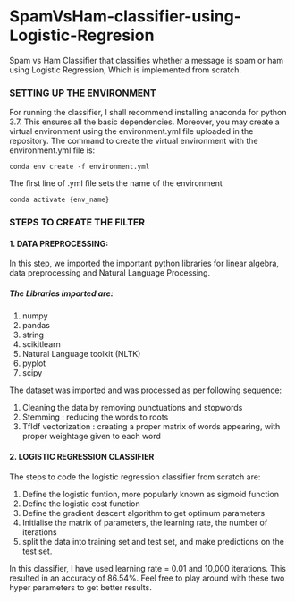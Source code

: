 # SpamVsHam-classifier-using-Logistic-Regresion
Spam vs Ham Classifier that classifies whether a message is spam or ham using Logistic Regression, Which is implemented from scratch.

### SETTING UP THE ENVIRONMENT
For running the classifier, I shall recommend installing anaconda for python 3.7. This ensures all the basic dependencies. Moreover, you may create a virtual environment using the environment.yml file uploaded in the repository. The command to create the virtual environment with the environment.yml file is:
<pre><code>conda env create -f environment.yml</code></pre>
The first line of .yml file sets the name of the environment 
<pre><code>conda activate {env_name} </code></pre>

### STEPS TO CREATE THE FILTER
#### 1. DATA PREPROCESSING:
In this step, we imported the important python libraries for linear algebra, data preprocessing and Natural Language Processing.
##### The Libraries imported are:
1. numpy
2. pandas
3. string
4. scikitlearn
5. Natural Language toolkit (NLTK)
6. pyplot
7. scipy

The dataset was imported and was processed as per following sequence:
1. Cleaning the data by removing punctuations and stopwords
2. Stemming : reducing the words to roots
3. TfIdf vectorization : creating a proper matrix of words appearing, with proper weightage given to each word

#### 2. LOGISTIC REGRESSION CLASSIFIER
The steps to code the logistic regression classifier from scratch are:
1. Define the logistic funtion, more popularly known as sigmoid function
2. Define the logistic cost function 
3. Define the gradient descent algorithm to get optimum parameters
4. Initialise the matrix of parameters, the learning rate, the number of iterations
5. split the data into training set and test set, and make predictions on the test set.

In this classifier, I have used learning rate = 0.01 and 10,000 iterations. This resulted in an accuracy of 86.54%. Feel free to play around with these two hyper parameters to get better results. 
